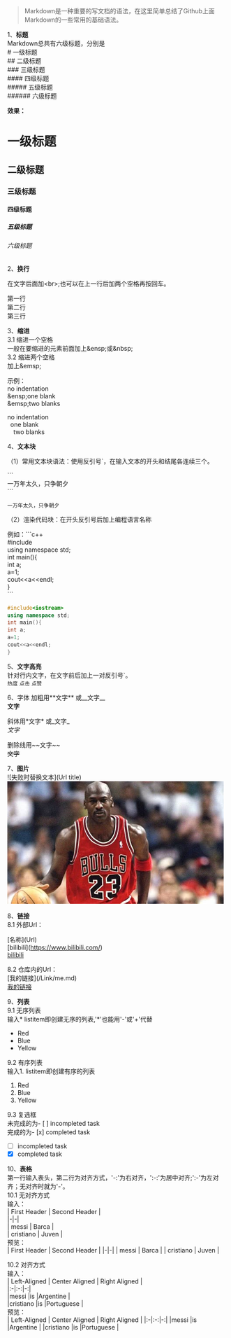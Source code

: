 >Markdown是一种重要的写文档的语法，在这里简单总结了Github上面Markdown的一些常用的基础语法。

1、**标题**  
Markdown总共有六级标题，分别是  
\# 一级标题  
\## 二级标题  
\### 三级标题  
\#### 四级标题  
\##### 五级标题  
\###### 六级标题  

**效果：**  
# 一级标题
## 二级标题
### 三级标题
#### 四级标题
##### 五级标题
###### 六级标题

2、**换行**

在文字后面加\<br\>;也可以在上一行后加两个空格再按回车。

第一行<br>第二行<br>第三行

3、**缩进**  
3.1  缩进一个空格  
一般在要缩进的元素前面加上\&ensp;或\&nbsp;  
3.2  缩进两个空格  
加上\&emsp;  

示例：  
  no indentation  
\&ensp;one blank  
\&emsp;two blanks

no indentation  
&ensp;one blank  
&emsp;two blanks




4、**文本块**

（1）常用文本块语法：使用反引号`，在输入文本的开头和结尾各连续三个。

\`\`\`<br>
一万年太久，只争朝夕<br>
\`\`\`

```
一万年太久，只争朝夕
```

（2）渲染代码块：在开头反引号后加上编程语言名称

例如：\`\`\`c++<br>
#include<iostream><br>
using namespace std;<br>
int main(){<br>
int a;<br>
a=1;<br>
cout<<a<<endl;<br>
}<br>
\`\`\`

```c++
#include<iostream>
using namespace std;
int main(){
int a;
a=1;
cout<<a<<endl;
}
```

5、**文字高亮**  
针对行内文字，在文字前后加上一对反引号\`。  
`热度` `点击` `点赞`

6、字体
加粗用\*\*文字\*\*  或\_\_文字\_\_  
**文字**

斜体用\*文字\*  或\_文字\_  
*文字*

删除线用\~\~文字\~\~  
~~文字~~

7、**图片**  
\![失败时替换文本](Url title)  
![mj](https://github.com/Coderwzz-10/Github-Markdown-/blob/master/Link/mj.png)

8、**链接**  
8.1 外部Url：

\[名称](Url)  
\[bilibili](https://www.bilibili.com/)  
[bilibili](https://www.bilibili.com/)

8.2 仓库内的Url：  
\[我的链接](/Link/me.md)  
[我的链接](/Link/me.md)

9、**列表**  
9.1 无序列表  
输入\* listitem即创建无序的列表,\'\*\'也能用\'\-\'或\'\+\'代替  
* Red
* Blue
* Yellow

9.2 有序列表  
输入1. listitem即创建有序的列表  
1. Red
2. Blue
3. Yellow

9.3  复选框  
未完成的为\- [ ] incompleted task   
完成的为\- [x] completed task  
- [ ] incompleted task  
- [x] completed task

10、**表格**  
第一行输入表头，第二行为对齐方式，'-:'为右对齐，':-:'为居中对齐;':-'为左对齐；无对齐时就为'-'。  
10.1 无对齐方式  
输入：  
\| First Header  \| Second Header \|  
\|-|-|  
\| messi  \| Barca  \|  
\| cristiano  \| Juven  \|  
预览：  
| First Header  | Second Header |
|-|-|
| messi  | Barca  |
| cristiano  | Juven  |

10.2 对齐方式  
输入：  
\| Left-Aligned  \| Center Aligned  \| Right Aligned |  
\|:-\|:-:\|-:\|  
\|messi          \|is               \|Argentine      \|  
\|cristiano      \|is               \|Portuguese     \|  
预览：  
| Left-Aligned | Center Aligned | Right Aligned |
|:-|:-:|-:|
|messi         |is              |Argentine      |
|cristiano     |is              |Portuguese     |










 


